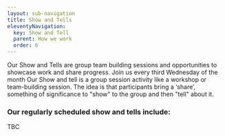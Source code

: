 ```yaml
---
layout: sub-navigation
title: Show and Tells
eleventyNavigation:
  key: Show and Tell
  parent: How we work
  order: 6
---
```


Our Show and Tells are group team building sessions and opportunities to showcase work and share progress.
Join us every third Wednesday of the month
Our Show and tell is a group session activity like a workshop or team-building session. 
The idea is that participants bring a ‘share’, something of significance to "show" to the group and then "tell" about it.

### Our regularly scheduled show and tells include:

TBC
